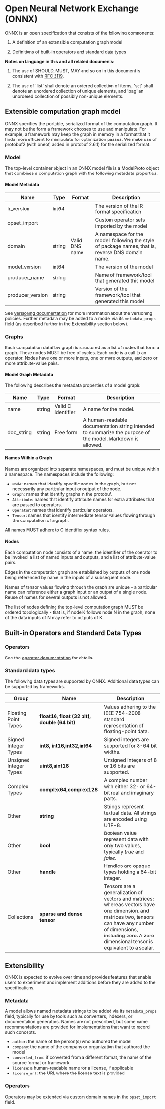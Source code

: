 Open Neural Network Exchange (ONNX)
=========

ONNX is an open specification that consists of the following components:

1)  A definition of an extensible computation graph model

2)  Definitions of built-in operators and standard data types

__Notes on language in this and all related documents__:

1. The use of SHOULD, MUST, MAY and so on in this document is consistent with [RFC 2119](https://www.ietf.org/rfc/rfc2119.txt).

2. The use of 'list' shall denote an ordered collection of items, 'set' shall denote an unordered collection of unique elements, and 'bag' an unordered collection of possibly non-unique elements.

Extensible computation graph model
----------------------------------

ONNX specifies the portable, serialized format of the computation graph. It may not be the form a framework chooses to use and manipulate. For example, a framework may keep the graph in memory in a format that it finds more efficient to manipulate for optimization passes. We make use of protobuf2 (with oneof, added in protobuf 2.6.1) for the serialized format.

### Model

The top-level container object in an ONNX model file is a ModelProto object that combines a computation graph with the following metadata properties.

#### Model Metadata

|Name|Type|Format|Description|
|----|----|------|-----------|
|ir_version|int64||The version of the IR format specification|
|opset_import|||Custom operator sets imported by the model|
|domain|string|Valid DNS name|A namespace for the model, following the style of package names, that is, reverse DNS domain name.|
|model_version|int64||The version of the model|
|producer_name|string||Name of framework/tool that generated this model|
|producer_version|string||Version of the framework/tool that generated this model|

See [versioning documentation](Versioning.md) for more information about the versioning policies.
Further metadata may be added to a model via its `metadata_props` field (as described further in the Extensibility section below).

### Graphs

Each computation dataflow graph is structured as a list of nodes that form a graph. These nodes MUST be free of cycles. Each node is a call to an operator. Nodes have one or more inputs, one or more outputs, and zero or more attribute-value pairs.

#### Model Graph Metadata

The following describes the metadata properties of a model graph:

|Name|Type|Format|Description|
|----|----|------|-----------|
|name|string|Valid C identifier|A name for the model.|
|doc_string|string|Free form|A human-readable documentation string intended to summarize the purpose of the model. Markdown is allowed.|

#### Names Within a Graph

Names are organized into separate namespaces, and must be unique within a namespace. The namespaces include the following:
 - `Node`: names that identify specific nodes in the graph, but not necessarily any particular input or output of the node.
 - `Graph`: names that identify graphs in the protobuf.
 - `Attribute`: names that identify attribute names for extra attributes that are passed to operators.
 - `Operator`: names that identify particular operators.
 - `Tensor`: names that identify intermediate tensor values flowing through the computation of a graph.

All names MUST adhere to C identifier syntax rules.

#### Nodes

Each computation node consists of a name, the identifier of the operator to be invoked, a list of named inputs and outputs, and a list of attribute-value pairs.

Edges in the computation graph are established by outputs of one node being referenced by name in the inputs of a subsequent node.

Names of tensor values flowing through the graph are unique - a particular name can reference either a graph input or an output of a single node. Reuse of names for several outputs is not allowed.

The list of nodes defining the top-level computation graph MUST be ordered topologically \- that is, if node K follows node N in the graph, none of the data inputs of N may refer to outputs of K.



Built-in Operators and Standard Data Types
------------------------------------------

### Operators

See the [operator documentation](Operators.md) for details.


### Standard data types

The following data types are supported by ONNX. Additional data types can be supported by frameworks.

|Group|Name|Description|
|-----|----|-----------|
|Floating Point Types|__float16, float (32 bit), double (64 bit)__|Values adhering to the IEEE 754-2008 standard representation of floating-point data.|
|Signed Integer Types|__int8, int16,int32,int64__|Signed integers are supported for 8-64 bit widths.|
|Unsigned Integer Types|__uint8,uint16__| Unsigned integers of 8 or 16 bits are supported.|
|Complex Types|__complex64,complex128__|A complex number with either 32- or 64-bit real and imaginary parts.|
|Other|__string__|Strings represent textual data. All strings are encoded using UTF-8.|
|Other|__bool__|Boolean value represent data with only two values, typically _true_ and _false_.|
|Other|__handle__|Handles are opaque types holding a 64-bit integer.|
|Collections|__sparse and dense tensor__|Tensors are a generalization of vectors and matrices; whereas vectors have one dimension, and matrices two, tensors can have any number of dimensions, including zero. A zero-dimensional tensor is equivalent to a scalar.|

Extensibility
-------------

ONNX is expected to evolve over time and provides features that enable users to experiment and implement additions before they are added to the specifications.

### Metadata

A model allows named metadata strings to be added via its `metadata_props` field, typically for use by tools such as converters, indexers, or documentation generators. Names are not prescribed, but some name recommendations are provided for implementations that want to record such concepts.

- `author`: the name of the person(s) who authored the model
- `company`: the name of the company or organization that authored the model
- `converted_from`: if converted from a different format, the name of the source format or framework
- `license`: a human-readable name for a license, if applicable
- `license_url`: the URL where the license text is provided

### Operators

Operators may be extended via custom domain names in the `opset_import` field.

